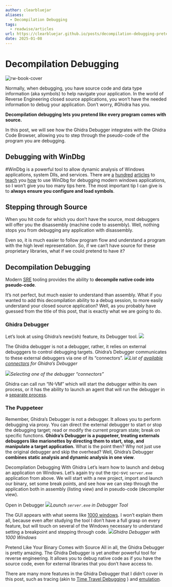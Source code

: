 ```yaml
---
author: clearbluejar
aliases:
  - Decompilation Debugging
tags:
  - readwise/articles
url: https://clearbluejar.github.io/posts/decompilation-debugging-pretending-all-binaries-come-with-source-code/
date: 2025-01-08
---
```

# Decompilation Debugging

![rw-book-cover](https://clearbluejar.github.io/assets/img/2023-11-08-decompilation-debugging-pretending-all-binaries-come-with-source-code/timothy-dykes-LhqLdDPcSV8-unsplash.jpg)

Normally, when debugging, you have source code and data type information (aka symbols) to help navigate your application. In the world of Reverse Engineering closed source applications, you won’t have the needed information to debug your application. Don’t worry, #Ghidra has you. 

**Decompilation debugging lets you pretend like every program comes with source.** 

In this post, we will see how the Ghidra Debugger integrates with the Ghidra Code Browser, allowing you to step through the pseudo-code of the program you are debugging.
[](https://read.readwise.io/read/01jh3d4pt4mxt7r20hxrxnt8ye)

## Debugging with WinDbg

#WinDbg is a powerful tool to allow dynamic analysis of Windows applications, system Dlls, and services. There are [a](https://learn.microsoft.com/en-us/windows-hardware/drivers/debugger/getting-started-with-windows-debugging) [hundred](https://codemachine.com/articles/windbg_quickstart.html) [articles](https://www.codeproject.com/Articles/6084/Windows-Debuggers-Part-1-A-WinDbg-Tutorial) to [teach](https://securityoversimplicity.wordpress.com/2019/11/03/debugging-service-using-windbg/) you [how](https://dev.to/gabbersepp/how-to-debug-an-unmanaged-application-with-windbg-2j23) to use WinDbg for debugging modern windows applications, so I won’t give you too many tips here. The most important tip I can give is to **always ensure you configure and load symbols**.
[](https://read.readwise.io/read/01jh3ddkj420930qb7txp9zzd4)

## Stepping through Source

When you hit code for which you don’t have the source, most debuggers will offer you the disassembly (machine code to assembly).[](https://read.readwise.io/read/01jh3djbtccycq2k74728ccj4b)
Well, nothing stops you from debugging any application with disassembly. [](https://read.readwise.io/read/01jh3djhyrxyq1yea8vxjhzcpp)

Even so, it is much easier to follow program flow and understand a program with the high level representation. So, if we can’t have source for these proprietary libraries, what if we could pretend to have it? [](https://read.readwise.io/read/01jh3dkd1khb4nt1sma3gfemjj)

## Decompilation Debugging

Modern [SRE](https://en.wikipedia.org/wiki/Reverse_engineering#software:~:text=decades.%5B9%5D-,Software%20reverse%20engineering,-can%20help%20to) tooling provides the ability to **decompile native code into pseudo-code**. [](https://read.readwise.io/read/01jh3dkte23zcp45kc7wrtdwy4)

It’s not perfect, but much easier to understand than assembly. What if you wanted to add this decompilation ability to a debug session, to more easily understand your closed source application? Well, as you probably have guessed from the title of this post, that is exactly what we are going to do. [](https://read.readwise.io/read/01jh3dnw6d718174cpj6h1zhxk)

### Ghidra Debugger

 Let’s look at using Ghidra’s new(ish) feature, its Debugger tool.
 [![](https://clearbluejar.github.io/assets/img/2023-11-08-decompilation-debugging-pretending-all-binaries-come-with-source-code/debugger-icon.png)](https://clearbluejar.github.io/assets/img/2023-11-08-decompilation-debugging-pretending-all-binaries-come-with-source-code/debugger-icon.png)
[](https://read.readwise.io/read/01jh3dp7vwqxbwah2tz2qrgv40)

The Ghidra debugger is not a debugger, rather, it relies on external debugggers to control debugging targets. Ghidra’s Debugger communicates to these external debuggers via one of its “connectors”.
 [![](https://clearbluejar.github.io/assets/img/2023-11-08-decompilation-debugging-pretending-all-binaries-come-with-source-code/ghidra-connectors-debugger-code.png)](https://clearbluejar.github.io/assets/img/2023-11-08-decompilation-debugging-pretending-all-binaries-come-with-source-code/ghidra-connectors-debugger-code.png)*List of [available connectors](https://github.com/NationalSecurityAgency/ghidra/tree/master/Ghidra/Debug) for Ghidra’s Debugger*
[](https://read.readwise.io/read/01jh3dqm6ky3xejfkj5cdkr23n)



[![](https://clearbluejar.github.io/assets/img/2023-11-08-decompilation-debugging-pretending-all-binaries-come-with-source-code/connector-options1.png)](https://clearbluejar.github.io/assets/img/2023-11-08-decompilation-debugging-pretending-all-binaries-come-with-source-code/connector-options1.png)*Selecting one of the debugger “connectors”*
[](https://read.readwise.io/read/01jh3drstr0m0kga430zjdfaeq)

Ghidra can call run “IN-VM” which will start the debugger within its own process, or it has the ability to launch an agent that will run the debugger in a [separate process](https://github.com/NationalSecurityAgency/ghidra/blob/master/Ghidra/Debug/Debugger-agent-dbgeng/src/main/java/agent/dbgeng/gadp/DbgEngGadpServer.java#L89).
[](https://read.readwise.io/read/01jh3dv823zk3xxbd4nb411rj3)


### The Puppeteer[](https://clearbluejar.github.io/posts/decompilation-debugging-pretending-all-binaries-come-with-source-code/#the-puppeteer)
 Remember, Ghidra’s Debugger is not a debugger. It allows you to perform debugging via proxy. You can direct the external debugger to start or stop the debugging target; read or modify the current program state; break on specific functions. **Ghidra’s Debugger is a puppeteer, treating externals debuggers like marionettes by directing them to start, stop, and manipulate a target application.**
 What is the point then? Why not just use the original debugger and skip the overhead? Well, Ghidra’s Debugger **combines static analysis and dynamic analysis in one view**.
[](https://read.readwise.io/read/01jh3dxs52aefnwmc9565v82y5)



Decompilation Debugging With Ghidra[](https://clearbluejar.github.io/posts/decompilation-debugging-pretending-all-binaries-come-with-source-code/#decompilation-debugging-with-ghidra)
 Let’s learn how to launch and debug an application on Windows. Let’s again try out the rpc-svc `server.exe` application from above. We will start with a new project, import and launch our binary, set some break points, and see how we can step through the application both in assembly (listing view) and in pseudo-code (decompiler view).
[](https://read.readwise.io/read/01jh3e2tjjwn9c5d5n8tsm7yxb)



Open in Debugger[](https://clearbluejar.github.io/posts/decompilation-debugging-pretending-all-binaries-come-with-source-code/#open-in-debugger)
 [![](https://clearbluejar.github.io/assets/img/2023-11-08-decompilation-debugging-pretending-all-binaries-come-with-source-code/launch-debug-1.gif)](https://clearbluejar.github.io/assets/img/2023-11-08-decompilation-debugging-pretending-all-binaries-come-with-source-code/launch-debug-1.gif)*Launch `server.exe` in Debugger Tool*
[](https://read.readwise.io/read/01jh3e55qr9z0evmfsmmda28ef)



The GUI appears with what seems like [1000 windows](https://github.com/NationalSecurityAgency/ghidra/blob/master/GhidraDocs/GhidraClass/Debugger/A2-UITour.md#windows). I won’t explain them all, because even after studying the tool I don’t have a full grasp on every feature, but will touch on several of the Windows necessary to understand setting a breakpoint and stepping through code.
 [![](https://clearbluejar.github.io/assets/img/2023-11-08-decompilation-debugging-pretending-all-binaries-come-with-source-code/ghidra-debugger-windows.png)](https://clearbluejar.github.io/assets/img/2023-11-08-decompilation-debugging-pretending-all-binaries-come-with-source-code/ghidra-debugger-windows.png)*Ghidra Debugger with 1000 Windows*
[](https://read.readwise.io/read/01jh3e5akzpxfxj1skkpdz8194)



Pretend Like Your Binary Comes with Source[](https://clearbluejar.github.io/posts/decompilation-debugging-pretending-all-binaries-come-with-source-code/#pretend-like-your-binary-comes-with-source)
 All in all, the Ghidra Debugger is pretty amazing. The Ghidra Debugger is yet another powerful tool for reverse engineering. It allows you to debug native code as if you have the source code, even for external libraries that you don’t have access to.
[](https://read.readwise.io/read/01jh3e9112cv79k8dftxek3bnm)



There are many more features in the Ghidra Debugger that I didn’t cover in this post, such as tracing (akin to [Time Travel Debugging](https://learn.microsoft.com/en-us/windows-hardware/drivers/debuggercmds/time-travel-debugging-overview) ) and [emulation](https://github.com/NationalSecurityAgency/ghidra/blob/master/GhidraDocs/GhidraClass/Debugger/B2-Emulation.md#emulation).
[](https://read.readwise.io/read/01jh3e9cn44ngpcqs00hvsg6gy)



